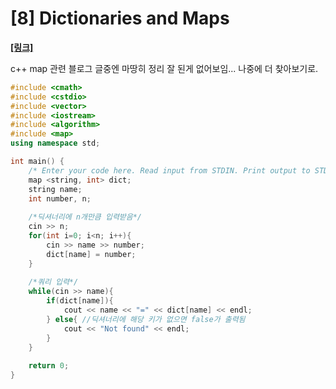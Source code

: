 # [8] Dictionaries and Maps



**[[링크]](https://www.hackerrank.com/challenges/30-dictionaries-and-maps/problem?h_r=email&unlock_token=c87e16a337b14c1597a98e91ac0b3a263e3de069&utm_campaign=30_days_of_code_continuous&utm_medium=email&utm_source=daily_reminder)**

c++ map 관련 블로그 글중엔 마땅히 정리 잘 된게 없어보임... 나중에 더 찾아보기로.



``` c++
#include <cmath>
#include <cstdio>
#include <vector>
#include <iostream>
#include <algorithm>
#include <map>
using namespace std;

int main() {
    /* Enter your code here. Read input from STDIN. Print output to STDOUT */  
    map <string, int> dict;
    string name;
    int number, n;
    
    /*딕셔너리에 n개만큼 입력받음*/
    cin >> n;
    for(int i=0; i<n; i++){
        cin >> name >> number;
        dict[name] = number;
    }
    
    /*쿼리 입력*/
    while(cin >> name){
        if(dict[name]){
            cout << name << "=" << dict[name] << endl;
        } else{ //딕셔너리에 해당 키가 없으면 false가 출력됨
            cout << "Not found" << endl;
        }
    }
     
    return 0;
}
```

